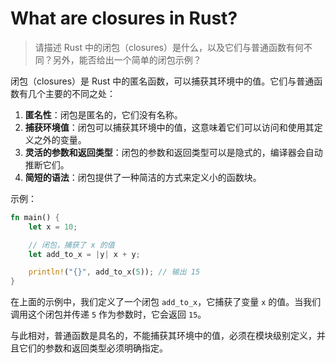 # What are closures in Rust?

> 请描述 Rust 中的闭包（closures）是什么，以及它们与普通函数有何不同？另外，能否给出一个简单的闭包示例？

闭包（closures）是 Rust 中的匿名函数，可以捕获其环境中的值。它们与普通函数有几个主要的不同之处：

1. **匿名性**：闭包是匿名的，它们没有名称。
2. **捕获环境值**：闭包可以捕获其环境中的值，这意味着它们可以访问和使用其定义之外的变量。
3. **灵活的参数和返回类型**：闭包的参数和返回类型可以是隐式的，编译器会自动推断它们。
4. **简短的语法**：闭包提供了一种简洁的方式来定义小的函数块。

示例：

```rust
fn main() {
    let x = 10;

    // 闭包，捕获了 x 的值
    let add_to_x = |y| x + y;

    println!("{}", add_to_x(5)); // 输出 15
}
```

在上面的示例中，我们定义了一个闭包 `add_to_x`，它捕获了变量 `x` 的值。当我们调用这个闭包并传递 `5` 作为参数时，它会返回 `15`。

与此相对，普通函数是具名的，不能捕获其环境中的值，必须在模块级别定义，并且它们的参数和返回类型必须明确指定。
